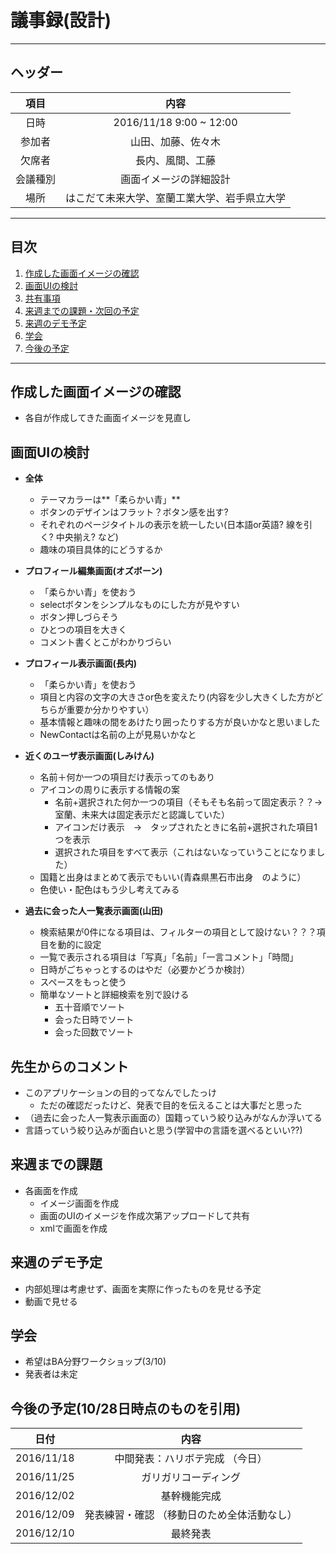 # 議事録(設計)
---
## ヘッダー
|項目|内容|
|:--:|:--:|
| 日時 | 2016/11/18 9:00 ~ 12:00|
| 参加者 | 山田、加藤、佐々木 |
| 欠席者 | 長内、風間、工藤 |
| 会議種別 | 画面イメージの詳細設計 |
| 場所 | はこだて未来大学、室蘭工業大学、岩手県立大学 |

---
## 目次
1. [作成した画面イメージの確認](#anchar1)
2. [画面UIの検討](#anchar2)
3. [共有事項](#anchar3)
4. [来週までの課題・次回の予定](#anchar4)
5. [来週のデモ予定](#anchar5)
6. [学会](#anchar6)
7. [今後の予定](#anchar7)

---

## <div id="anchar1"/>作成した画面イメージの確認
- 各自が作成してきた画面イメージを見直し

## <div id="anchar2"/>画面UIの検討
- **全体**　
   - テーマカラーは**「柔らかい青」**
   - ボタンのデザインはフラット？ボタン感を出す?
   - それぞれのページタイトルの表示を統一したい(日本語or英語? 線を引く? 中央揃え? など)
   - 趣味の項目具体的にどうするか
   
- **プロフィール編集画面(オズボーン)**
   - 「柔らかい青」を使おう　
   - selectボタンをシンプルなものにした方が見やすい
   - ボタン押しづらそう
   - ひとつの項目を大きく
   - コメント書くとこがわかりづらい
   
- **プロフィール表示画面(長内)**
   - 「柔らかい青」を使おう
   - 項目と内容の文字の大きさor色を変えたり(内容を少し大きくした方がどちらが重要か分かりやすい）
   - 基本情報と趣味の間をあけたり囲ったりする方が良いかなと思いました
   - NewContactは名前の上が見易いかなと
   
- **近くのユーザ表示画面(しみけん)**
   - 名前＋何か一つの項目だけ表示ってのもあり
   - アイコンの周りに表示する情報の案
      - 名前+選択された何か一つの項目（そもそも名前って固定表示？？→室蘭、未来大は固定表示だと認識していた）
      - アイコンだけ表示　→　タップされたときに名前+選択された項目1つを表示
      - 選択された項目をすべて表示（これはないなっていうことになりました）
   - 国籍と出身はまとめて表示でもいい(青森県黒石市出身　のように）
   - 色使い・配色はもう少し考えてみる
   
- **過去に会った人一覧表示画面(山田)**
   - 検索結果が0件になる項目は、フィルターの項目として設けない？？？項目を動的に設定
   - 一覧で表示される項目は「写真」「名前」「一言コメント」「時間」
   - 日時がごちゃっとするのはやだ（必要かどうか検討）
   - スペースをもっと使う
   - 簡単なソートと詳細検索を別で設ける
      - 五十音順でソート
      - 会った日時でソート
      - 会った回数でソート

## <div id="anchar3" />先生からのコメント　
- このアプリケーションの目的ってなんでしたっけ
   - ただの確認だったけど、発表で目的を伝えることは大事だと思った
- （過去に会った人一覧表示画面の）国籍っていう絞り込みがなんか浮いてる
- 言語っていう絞り込みが面白いと思う(学習中の言語を選べるといい??)

## <div id="anchar4"/>来週までの課題
- 各画面を作成
    - イメージ画面を作成
    - 画面のUIのイメージを作成次第アップロードして共有
    - xmlで画面を作成

## <div id="anchar5" />来週のデモ予定
- 内部処理は考慮せず、画面を実際に作ったものを見せる予定
- 動画で見せる

## <div id="anchar6" />学会
- 希望はBA分野ワークショップ(3/10)
- 発表者は未定

## <div id="anchar7"/>今後の予定(10/28日時点のものを引用)
|日付|内容|
|:--:|:--:|
| 2016/11/18 | 中間発表：ハリボテ完成 （今日）|
| 2016/11/25 | ガリガリコーディング |
| 2016/12/02 | 基幹機能完成 |
| 2016/12/09 | 発表練習・確認 （移動日のため全体活動なし）| 
| 2016/12/10 | 最終発表 |
